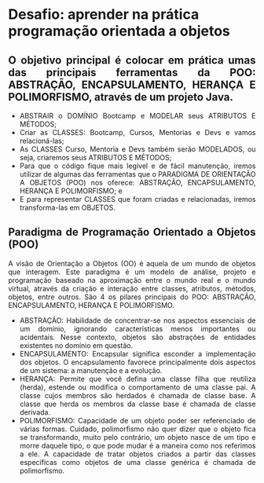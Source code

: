 # **Desafio: aprender na prática programação orientada a objetos**

<span align="justify">

## O objetivo principal é colocar em prática umas das principais ferramentas da POO: ABSTRAÇÃO, ENCAPSULAMENTO, HERANÇA E POLIMORFISMO, através de um projeto Java.
- ABSTRAIR o DOMÍNIO Bootcamp e MODELAR seus ATRIBUTOS E MÉTODOS;
- Criar as CLASSES: Bootcamp, Cursos, Mentorias e Devs e vamos relacioná-las;
- As CLASSES Curso, Mentoria e Devs também serão MODELADOS, ou seja, criaremos seus ATRIBUTOS E MÉTODOS;
- Para que o código fique mais legível e de fácil manutenção, iremos utilizar de algumas das ferramentas que o PARADIGMA DE ORIENTAÇÃO A OBJETOS (POO) nos oferece: ABSTRAÇÃO, ENCAPSULAMENTO, HERANÇA E POLIMORFISMO; e
- E para representar CLASSES que foram criadas e relacionadas, iremos transforma-las em OBJETOS.

## Paradigma de Programação Orientado a Objetos (POO)
A visão de Orientação a Objetos (OO) é aquela de um mundo de objetos que interagem.
Este paradigma é um modelo de análise, projeto e programação baseado na aproximação entre o mundo real e o mundo virtual, através da criação e interação entre classes, atributos, métodos, objetos, entre outros.
São 4 os pilares principais do POO: ABSTRAÇÃO, ENCAPSULAMENTO, HERANÇA E POLIMORFISMO.

- ABSTRAÇÃO:
Habilidade de concentrar-se nos aspectos essenciais de um domínio, ignorando características menos importantes ou acidentais. Nesse contexto, objetos são abstrações de entidades existentes no domínio em questão.
- ENCAPSULAMENTO:
Encapsular significa esconder a implementação dos objetos. O encapsulamento favorece principalmente dois aspectos de um sistema: a manutenção e a evolução.
- HERANÇA:
Permite que você defina uma classe filha que reutiliza (herda), estende ou modifica o comportamento de uma classe pai. A classe cujos membros são herdados é chamada de classe base. A classe que herda os membros da classe base é chamada de classe derivada.
- POLIMORFISMO:
Capacidade de um objeto poder ser referenciado de várias formas. Cuidado, polimorfismo não quer dizer que o objeto fica se transformando, muito pelo contrário, um objeto nasce de um tipo e morre daquele tipo, o que pode mudar é a maneira como nos referimos a ele. A capacidade de tratar objetos criados a partir das classes específicas como objetos de uma classe genérica é chamada de polimorfismo.
</span>
